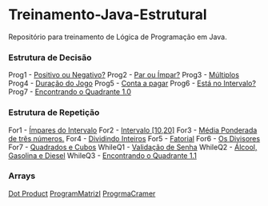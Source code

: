 # Treinamento-Java-Estrutural
Repositório para treinamento de Lógica de Programação em Java.

### Estrutura de Decisão

Prog1 - [Positivo ou Negativo?](https://github.com/Kaiquered/Treinamento-Java-Estruturado/blob/master/Programs/if-else-switch/Prog1.java)
Prog2 - [Par ou Ímpar?](https://github.com/Kaiquered/Treinamento-Java-Estruturado/blob/master/Programs/if-else-switch/Prog2.java)
Prog3 - [Múltiplos](https://github.com/Kaiquered/Treinamento-Java-Estruturado/blob/master/Programs/if-else-switch/Prog3.java)
Prog4 - [Duração do Jogo](https://github.com/Kaiquered/Treinamento-Java-Estruturado/blob/master/Programs/if-else-switch/Prog4.java)
Prog5 - [Conta a pagar](https://github.com/Kaiquered/Treinamento-Java-Estruturado/blob/master/Programs/if-else-switch/Prog5.java)
Prog6 - [Está no Intervalo?](https://github.com/Kaiquered/Treinamento-Java-Estruturado/blob/master/Programs/if-else-switch/Prog6.java)
Prog7 - [Encontrando o Quadrante 1.0](https://github.com/Kaiquered/Treinamento-Java-Estruturado/blob/master/Programs/if-else-switch/Prog7.java)

### Estrutura de Repetição

For1 - [Ímpares do Intervalo](https://github.com/Kaiquered/Treinamento-Java-Estruturado/blob/master/Programs/loops/ForQ1.java)
For2 - [Intervalo [10,20]](https://github.com/Kaiquered/Treinamento-Java-Estruturado/blob/master/Programs/loops/ForQ2.java)
For3 - [Média Ponderada de três números.](https://github.com/Kaiquered/Treinamento-Java-Estruturado/blob/master/Programs/loops/ForQ3.java)
For4 - [Dividindo Inteiros](https://github.com/Kaiquered/Treinamento-Java-Estruturado/blob/master/Programs/loops/ForQ4.java)
For5 - [Fatorial](https://github.com/Kaiquered/Treinamento-Java-Estruturado/blob/master/Programs/loops/ForQ5.java)
For6 - [Os Divisores](https://github.com/Kaiquered/Treinamento-Java-Estruturado/blob/master/Programs/loops/ForQ6.java)
For7 - [Quadrados e Cubos](https://github.com/Kaiquered/Treinamento-Java-Estruturado/blob/master/Programs/loops/ForQ7.java)
WhileQ1 - [Validação de Senha](https://github.com/Kaiquered/Treinamento-Java-Estruturado/blob/master/Programs/loops/WhileQ1.java)
WhileQ2 - [Álcool, Gasolina e Diesel](https://github.com/Kaiquered/Treinamento-Java-Estruturado/blob/master/Programs/loops/WhileQ2.java)
WhileQ3 - [Encontrando o Quadrante 1.1](https://github.com/Kaiquered/Treinamento-Java-Estruturado/blob/master/Programs/loops/WhileQ3.java)

### Arrays

[Dot Product](https://github.com/Kaiquered/Treinamento-Java-Estruturado/blob/master/Programs/arrays/vector/aplication/DotProduct.java)
[ProgramMatrizI](https://github.com/Kaiquered/Treinamento-Java-Estruturado/blob/master/Programs/arrays/matriz/aplication/ProgramMatrizI.java)
[ProgrmaCramer](https://github.com/Kaiquered/Treinamento-Java-Estruturado/blob/master/Programs/arrays/matriz/aplication/ProgramCramer.java)

